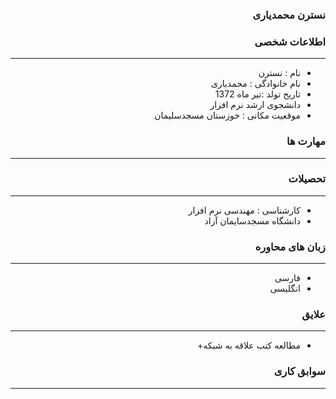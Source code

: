 <style type="text/css">
body{
 direction:rtl;
}
</style>
### نسترن محمدیاری
### اطلاعات شخصی

---
+ نام : نسترن
+ نام خانوادگی : محمدیاری
+ تاریخ تولد :تیر ماه 1372
+ دانشجوی ارشد نرم افزار 
+ موقعیت مکانی : خوزستان مسجدسلیمان


### مهارت ها

---


### تحصیلات

---
 
+ کارشناسی : مهندسی نرم افزار  
+ دانشگاه مسجدسایمان آزاد 

### زبان های محاوره

---
+ فارسی
+ انگلیسی

### علایق

---
+ مطالعه کتب 
علاقه به شبکه+
### سوابق کاری

---
 



